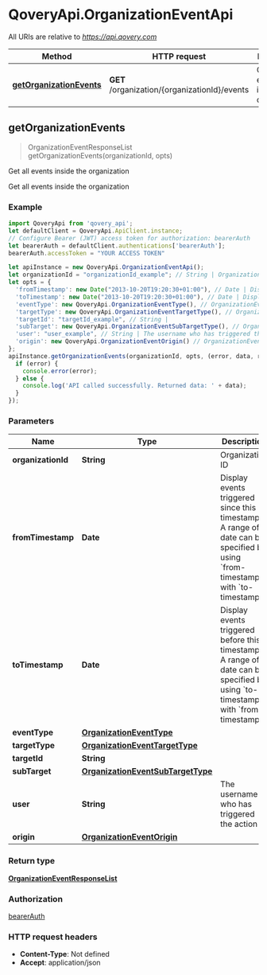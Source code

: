 # QoveryApi.OrganizationEventApi

All URIs are relative to *https://api.qovery.com*

Method | HTTP request | Description
------------- | ------------- | -------------
[**getOrganizationEvents**](OrganizationEventApi.md#getOrganizationEvents) | **GET** /organization/{organizationId}/events | Get all events inside the organization



## getOrganizationEvents

> OrganizationEventResponseList getOrganizationEvents(organizationId, opts)

Get all events inside the organization

Get all events inside the organization

### Example

```javascript
import QoveryApi from 'qovery_api';
let defaultClient = QoveryApi.ApiClient.instance;
// Configure Bearer (JWT) access token for authorization: bearerAuth
let bearerAuth = defaultClient.authentications['bearerAuth'];
bearerAuth.accessToken = "YOUR ACCESS TOKEN"

let apiInstance = new QoveryApi.OrganizationEventApi();
let organizationId = "organizationId_example"; // String | Organization ID
let opts = {
  'fromTimestamp': new Date("2013-10-20T19:20:30+01:00"), // Date | Display events triggered since this timestamp.   A range of date can be specified by using `from-timestamp` with `to-timestamp` 
  'toTimestamp': new Date("2013-10-20T19:20:30+01:00"), // Date | Display events triggered before this timestamp.   A range of date can be specified by using `to-timestamp` with `from-timestamp` 
  'eventType': new QoveryApi.OrganizationEventType(), // OrganizationEventType | 
  'targetType': new QoveryApi.OrganizationEventTargetType(), // OrganizationEventTargetType | 
  'targetId': "targetId_example", // String | 
  'subTarget': new QoveryApi.OrganizationEventSubTargetType(), // OrganizationEventSubTargetType | 
  'user': "user_example", // String | The username who has triggered the action
  'origin': new QoveryApi.OrganizationEventOrigin() // OrganizationEventOrigin | 
};
apiInstance.getOrganizationEvents(organizationId, opts, (error, data, response) => {
  if (error) {
    console.error(error);
  } else {
    console.log('API called successfully. Returned data: ' + data);
  }
});
```

### Parameters


Name | Type | Description  | Notes
------------- | ------------- | ------------- | -------------
 **organizationId** | **String**| Organization ID | 
 **fromTimestamp** | **Date**| Display events triggered since this timestamp.   A range of date can be specified by using &#x60;from-timestamp&#x60; with &#x60;to-timestamp&#x60;  | [optional] 
 **toTimestamp** | **Date**| Display events triggered before this timestamp.   A range of date can be specified by using &#x60;to-timestamp&#x60; with &#x60;from-timestamp&#x60;  | [optional] 
 **eventType** | [**OrganizationEventType**](.md)|  | [optional] 
 **targetType** | [**OrganizationEventTargetType**](.md)|  | [optional] 
 **targetId** | **String**|  | [optional] 
 **subTarget** | [**OrganizationEventSubTargetType**](.md)|  | [optional] 
 **user** | **String**| The username who has triggered the action | [optional] 
 **origin** | [**OrganizationEventOrigin**](.md)|  | [optional] 

### Return type

[**OrganizationEventResponseList**](OrganizationEventResponseList.md)

### Authorization

[bearerAuth](../README.md#bearerAuth)

### HTTP request headers

- **Content-Type**: Not defined
- **Accept**: application/json

